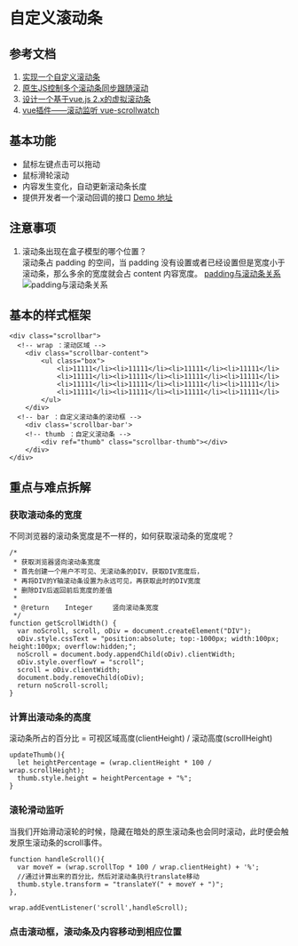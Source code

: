 # 自定义滚动条

## 参考文档
1. [实现一个自定义滚动条](https://juejin.im/entry/5a9a7fcdf265da23866f5885)
2. [原生JS控制多个滚动条同步跟随滚动](https://juejin.im/post/5a3bb40e5188252b145b38e3)
3. [设计一个基于vue.js 2.x的虚拟滚动条](https://juejin.im/post/5a65d4a551882535a554574a)
4. [vue插件——滚动监听 vue-scrollwatch](https://juejin.im/post/5a75b5c95188257a5e571c9e)

## 基本功能
- 鼠标左键点击可以拖动
- 鼠标滑轮滚动
- 内容发生变化，自动更新滚动条长度
- 提供开发者一个滚动回调的接口
[Demo 地址](https://codepen.io/shawnfung/pen/zaExNY)

## 注意事项
1. 滚动条出现在盒子模型的哪个位置？  
滚动条占 padding 的空间，当 padding 没有设置或者已经设置但是宽度小于滚动条，那么多余的宽度就会占 content 内容宽度。
[padding与滚动条关系](https://blog.csdn.net/huzhigenlaohu/article/details/49636041)
![padding与滚动条关系](../images/滚动条与padding.png)

## 基本的样式框架
```
<div class="scrollbar">
  <!-- wrap ：滚动区域 -->
	<div class="scrollbar-content">
		<ul class="box">
			<li>11111</li><li>11111</li><li>11111</li><li>11111</li>
			<li>11111</li><li>11111</li><li>11111</li><li>11111</li>
			<li>11111</li><li>11111</li><li>11111</li><li>11111</li>
			<li>11111</li><li>11111</li><li>11111</li><li>11111</li>
		</ul>
	</div>
  <!-- bar ：自定义滚动条的滚动框 -->
	<div class='scrollbar-bar'>
    <!-- thumb ：自定义滚动条 -->
		<div ref="thumb" class="scrollbar-thumb"></div>
	</div>
</div>
```

## 重点与难点拆解
### 获取滚动条的宽度
不同浏览器的滚动条宽度是不一样的，如何获取滚动条的宽度呢？
```
/*
 * 获取浏览器竖向滚动条宽度
 * 首先创建一个用户不可见、无滚动条的DIV，获取DIV宽度后，
 * 再将DIV的Y轴滚动条设置为永远可见，再获取此时的DIV宽度
 * 删除DIV后返回前后宽度的差值
 *
 * @return    Integer     竖向滚动条宽度
 */
function getScrollWidth() {
  var noScroll, scroll, oDiv = document.createElement("DIV");
  oDiv.style.cssText = "position:absolute; top:-1000px; width:100px; height:100px; overflow:hidden;";
  noScroll = document.body.appendChild(oDiv).clientWidth;
  oDiv.style.overflowY = "scroll";
  scroll = oDiv.clientWidth;
  document.body.removeChild(oDiv);
  return noScroll-scroll;
}
```

### 计算出滚动条的高度
滚动条所占的百分比 = 可视区域高度(clientHeight) / 滚动高度(scrollHeight)
```
updateThumb(){
  let heightPercentage = (wrap.clientHeight * 100 / wrap.scrollHeight);
  thumb.style.height = heightPercentage + "%";   
}
```

### 滚轮滑动监听
当我们开始滑动滚轮的时候，隐藏在暗处的原生滚动条也会同时滚动，此时便会触发原生滚动条的scroll事件。  
```
function handleScroll(){
  var moveY = (wrap.scrollTop * 100 / wrap.clientHeight) + '%';
  //通过计算出来的百分比，然后对滚动条执行translate移动
  thumb.style.transform = "translateY(" + moveY + ")";
},

wrap.addEventListener('scroll',handleScroll);
```

### 点击滚动框，滚动条及内容移动到相应位置



